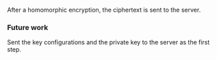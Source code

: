 After a homomorphic encryption, the ciphertext is sent to the server.

### Future work
Sent the key configurations and the private key to the server as the first step.

